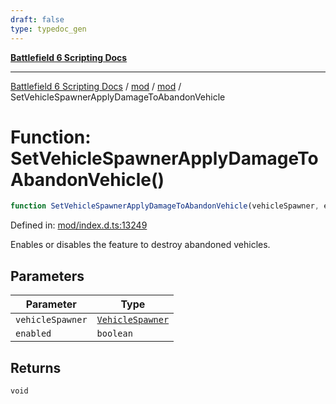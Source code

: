 ```yaml
---
draft: false
type: typedoc_gen
---
```


[**Battlefield 6 Scripting Docs**](../../../_index.md)

***

[Battlefield 6 Scripting Docs](../../../_index.md) / [mod](../../_index.md) / [mod](../_index.md) / SetVehicleSpawnerApplyDamageToAbandonVehicle

# Function: SetVehicleSpawnerApplyDamageToAbandonVehicle()

```ts
function SetVehicleSpawnerApplyDamageToAbandonVehicle(vehicleSpawner, enabled): void;
```

Defined in: [mod/index.d.ts:13249](https://github.com/battlefield-portal-community/portal-docs/blob/6d87e21c5922a3efb03c634dbe98e5fe6e797672/generators/santiago/mod/index.d.ts#L13249)

Enables or disables the feature to destroy abandoned vehicles.

## Parameters

| Parameter | Type |
| ------ | ------ |
| `vehicleSpawner` | [`VehicleSpawner`](../VehicleSpawner/_index.md) |
| `enabled` | `boolean` |

## Returns

`void`
